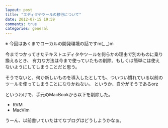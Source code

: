 ```yaml
---
layout: post
title: "エディタやツールの移行について"
date: 2012-07-15 19:59
comments: true
categories: general
---
```


※ 今回はあくまでローカルの開発環境の話ですm(\_ \_)m

今までつかってきたテキストエディタやツールを何らかの理由で別のものに乗り換えるとき、
有力な方法は今まで使っていたもの削除、もしくは簡単には使えないようにしてしまうことだと思う。

そうでないと、何か新しいものを導入したとしても、ついつい慣れている以前のツールを使ってしまうことになりかねない。
というか、自分がそうであるorz

というわけで、手元のMacBookから以下を削除した。

- RVM
- MacVim

うーん、以前書いていたはてなブログはどうしようかなぁ。
